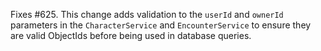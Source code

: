 Fixes #625. This change adds validation to the `userId` and `ownerId` parameters in the `CharacterService` and
`EncounterService` to ensure they are valid ObjectIds before being used in database queries.
